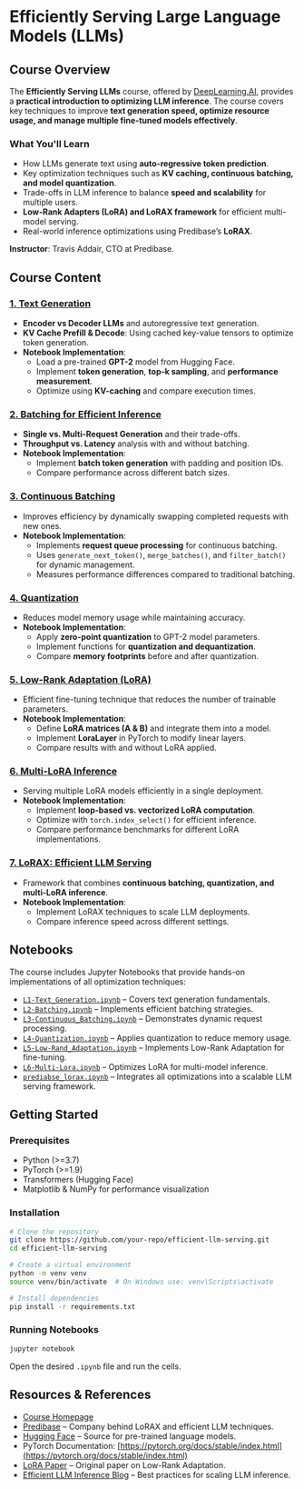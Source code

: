 # Efficiently Serving Large Language Models (LLMs)

## Course Overview

The **Efficiently Serving LLMs** course, offered by [DeepLearning.AI](https://www.deeplearning.ai/short-courses/efficiently-serving-llms/), provides a **practical introduction to optimizing LLM inference**. The course covers key techniques to improve **text generation speed, optimize resource usage, and manage multiple fine-tuned models effectively**.

### **What You'll Learn**
- How LLMs generate text using **auto-regressive token prediction**.
- Key optimization techniques such as **KV caching, continuous batching, and model quantization**.
- Trade-offs in LLM inference to balance **speed and scalability** for multiple users.
- **Low-Rank Adapters (LoRA) and LoRAX framework** for efficient multi-model serving.
- Real-world inference optimizations using Predibase’s **LoRAX**.

**Instructor**: Travis Addair, CTO at Predibase.


## Course Content

### [**1. Text Generation**]()
- **Encoder vs Decoder LLMs** and autoregressive text generation.
- **KV Cache Prefill & Decode**: Using cached key-value tensors to optimize token generation.
- **Notebook Implementation**:
  - Load a pre-trained **GPT-2** model from Hugging Face.
  - Implement **token generation**, **top-k sampling**, and **performance measurement**.
  - Optimize using **KV-caching** and compare execution times.

### [**2. Batching for Efficient Inference**]()
- **Single vs. Multi-Request Generation** and their trade-offs.
- **Throughput vs. Latency** analysis with and without batching.
- **Notebook Implementation**:
  - Implement **batch token generation** with padding and position IDs.
  - Compare performance across different batch sizes.

### [**3. Continuous Batching**]()
- Improves efficiency by dynamically swapping completed requests with new ones.
- **Notebook Implementation**:
  - Implements **request queue processing** for continuous batching.
  - Uses `generate_next_token()`, `merge_batches()`, and `filter_batch()` for dynamic management.
  - Measures performance differences compared to traditional batching.

### [**4. Quantization**]()
- Reduces model memory usage while maintaining accuracy.
- **Notebook Implementation**:
  - Apply **zero-point quantization** to GPT-2 model parameters.
  - Implement functions for **quantization and dequantization**.
  - Compare **memory footprints** before and after quantization.

### [**5. Low-Rank Adaptation (LoRA)**]()
- Efficient fine-tuning technique that reduces the number of trainable parameters.
- **Notebook Implementation**:
  - Define **LoRA matrices (A & B)** and integrate them into a model.
  - Implement **LoraLayer** in PyTorch to modify linear layers.
  - Compare results with and without LoRA applied.

### [**6. Multi-LoRA Inference**]()
- Serving multiple LoRA models efficiently in a single deployment.
- **Notebook Implementation**:
  - Implement **loop-based vs. vectorized LoRA computation**.
  - Optimize with `torch.index_select()` for efficient inference.
  - Compare performance benchmarks for different LoRA implementations.

### [**7. LoRAX: Efficient LLM Serving**]()
- Framework that combines **continuous batching, quantization, and multi-LoRA inference**.
- **Notebook Implementation**:
  - Implement LoRAX techniques to scale LLM deployments.
  - Compare inference speed across different settings.


## Notebooks
The course includes Jupyter Notebooks that provide hands-on implementations of all optimization techniques:
- [`L1-Text_Generation.ipynb`]() – Covers text generation fundamentals.
- [`L2-Batching.ipynb`]() – Implements efficient batching strategies.
- [`L3-Continuous_Batching.ipynb`]() – Demonstrates dynamic request processing.
- [`L4-Quantization.ipynb`]() – Applies quantization to reduce memory usage.
- [`L5-Low-Rand_Adaptation.ipynb`]() – Implements Low-Rank Adaptation for fine-tuning.
- [`L6-Multi-Lora.ipynb`]() – Optimizes LoRA for multi-model inference.
- [`prediabse_lorax.ipynb`]() – Integrates all optimizations into a scalable LLM serving framework.


## Getting Started

### **Prerequisites**
- Python (>=3.7)
- PyTorch (>=1.9)
- Transformers (Hugging Face)
- Matplotlib & NumPy for performance visualization

### **Installation**
```bash
# Clone the repository
git clone https://github.com/your-repo/efficient-llm-serving.git
cd efficient-llm-serving

# Create a virtual environment
python -m venv venv
source venv/bin/activate  # On Windows use: venv\Scripts\activate

# Install dependencies
pip install -r requirements.txt
```

### **Running Notebooks**
```bash
jupyter notebook
```
Open the desired `.ipynb` file and run the cells.


## Resources & References
- [Course Homepage](https://www.deeplearning.ai/short-courses/efficiently-serving-llms/)
- [Predibase](https://predibase.com/) – Company behind LoRAX and efficient LLM techniques.
- [Hugging Face](https://huggingface.co/) – Source for pre-trained language models.
- PyTorch Documentation: [https://pytorch.org/docs/stable/index.html](https://pytorch.org/docs/stable/index.html)
- [LoRA Paper](https://arxiv.org/abs/2106.09685) – Original paper on Low-Rank Adaptation.
- [Efficient LLM Inference Blog](https://huggingface.co/blog/llm-inference) – Best practices for scaling LLM inference.

